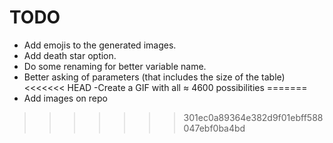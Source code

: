 # TODO

- Add emojis to the generated images.
- Add death star option.
- Do some renaming for better variable name.
- Better asking of parameters (that includes the size of the table)
<<<<<<< HEAD
-Create a GIF with all ≈ 4600 possibilities
=======
- Add images on repo
>>>>>>> 301ec0a89364e382d9f01ebff588047ebf0ba4bd
